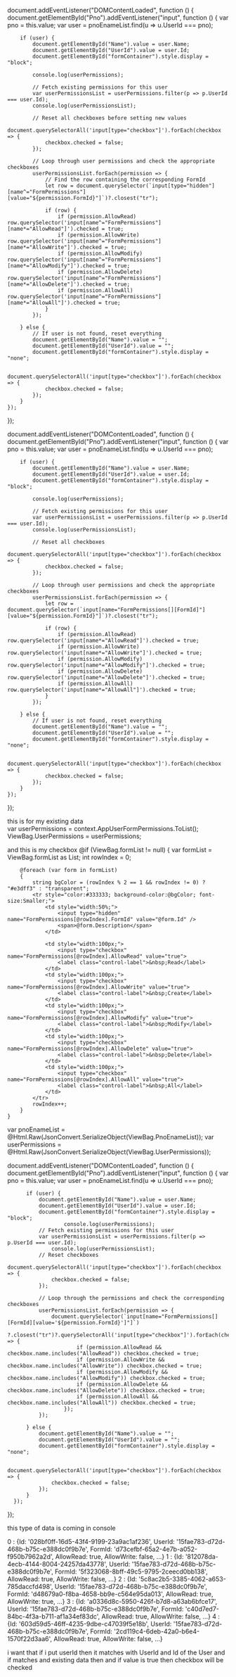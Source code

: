 document.addEventListener("DOMContentLoaded", function () {
    document.getElementById("Pno").addEventListener("input", function () {
        var pno = this.value;
        var user = pnoEnameList.find(u => u.UserId === pno);

        if (user) {
            document.getElementById("Name").value = user.Name;
            document.getElementById("UserId").value = user.Id;
            document.getElementById("formContainer").style.display = "block";

            console.log(userPermissions);

            // Fetch existing permissions for this user
            var userPermissionsList = userPermissions.filter(p => p.UserId === user.Id);
            console.log(userPermissionsList);

            // Reset all checkboxes before setting new values
            document.querySelectorAll('input[type="checkbox"]').forEach(checkbox => {
                checkbox.checked = false;
            });

            // Loop through user permissions and check the appropriate checkboxes
            userPermissionsList.forEach(permission => {
                // Find the row containing the corresponding FormId
                let row = document.querySelector(`input[type="hidden"][name^="FormPermissions"][value="${permission.FormId}"]`)?.closest("tr");

                if (row) {
                    if (permission.AllowRead) row.querySelector('input[name^="FormPermissions"][name*="AllowRead"]').checked = true;
                    if (permission.AllowWrite) row.querySelector('input[name^="FormPermissions"][name*="AllowWrite"]').checked = true;
                    if (permission.AllowModify) row.querySelector('input[name^="FormPermissions"][name*="AllowModify"]').checked = true;
                    if (permission.AllowDelete) row.querySelector('input[name^="FormPermissions"][name*="AllowDelete"]').checked = true;
                    if (permission.AllowAll) row.querySelector('input[name^="FormPermissions"][name*="AllowAll"]').checked = true;
                }
            });

        } else {
            // If user is not found, reset everything
            document.getElementById("Name").value = "";
            document.getElementById("UserId").value = "";
            document.getElementById("formContainer").style.display = "none";

            document.querySelectorAll('input[type="checkbox"]').forEach(checkbox => {
                checkbox.checked = false;
            });
        }
    });
});




document.addEventListener("DOMContentLoaded", function () {
    document.getElementById("Pno").addEventListener("input", function () {
        var pno = this.value;
        var user = pnoEnameList.find(u => u.UserId === pno);

        if (user) {
            document.getElementById("Name").value = user.Name;
            document.getElementById("UserId").value = user.Id;
            document.getElementById("formContainer").style.display = "block";

            console.log(userPermissions);

            // Fetch existing permissions for this user
            var userPermissionsList = userPermissions.filter(p => p.UserId === user.Id);
            console.log(userPermissionsList);

            // Reset all checkboxes
            document.querySelectorAll('input[type="checkbox"]').forEach(checkbox => {
                checkbox.checked = false;
            });

            // Loop through user permissions and check the appropriate checkboxes
            userPermissionsList.forEach(permission => {
                let row = document.querySelector(`input[name="FormPermissions[][FormId]"][value="${permission.FormId}"]`)?.closest("tr");

                if (row) {
                    if (permission.AllowRead) row.querySelector('input[name*="AllowRead"]').checked = true;
                    if (permission.AllowWrite) row.querySelector('input[name*="AllowWrite"]').checked = true;
                    if (permission.AllowModify) row.querySelector('input[name*="AllowModify"]').checked = true;
                    if (permission.AllowDelete) row.querySelector('input[name*="AllowDelete"]').checked = true;
                    if (permission.AllowAll) row.querySelector('input[name*="AllowAll"]').checked = true;
                }
            });

        } else {
            // If user is not found, reset everything
            document.getElementById("Name").value = "";
            document.getElementById("UserId").value = "";
            document.getElementById("formContainer").style.display = "none";

            document.querySelectorAll('input[type="checkbox"]').forEach(checkbox => {
                checkbox.checked = false;
            });
        }
    });
});




this is for my existing data  
 var userPermissions = context.AppUserFormPermissions.ToList();
 ViewBag.UserPermissions = userPermissions;

and this is my checkbox 
    @if (ViewBag.formList != null)
    {
        var formList = ViewBag.formList as List<AppFormDetail>;
        int rowIndex = 0;

        @foreach (var form in formList)
        {
            string bgColor = (rowIndex % 2 == 1 && rowIndex != 0) ? "#e3dff3" : "transparent";
            <tr style="color:#333333; background-color:@bgColor; font-size:Smaller;">
                <td style="width:50%;">
                    <input type="hidden" name="FormPermissions[@rowIndex].FormId" value="@form.Id" />
                    <span>@form.Description</span>
                </td>

                <td style="width:100px;">
                    <input type="checkbox" name="FormPermissions[@rowIndex].AllowRead" value="true">
                    <label class="control-label">&nbsp;Read</label>
                </td>
                <td style="width:100px;">
                    <input type="checkbox" name="FormPermissions[@rowIndex].AllowWrite" value="true">
                    <label class="control-label">&nbsp;Create</label>
                </td>
                <td style="width:100px;">
                    <input type="checkbox" name="FormPermissions[@rowIndex].AllowModify" value="true">
                    <label class="control-label">&nbsp;Modify</label>
                </td>
                <td style="width:100px;">
                    <input type="checkbox" name="FormPermissions[@rowIndex].AllowDelete" value="true">
                    <label class="control-label">&nbsp;Delete</label>
                </td>
                <td style="width:100px;">
                    <input type="checkbox" name="FormPermissions[@rowIndex].AllowAll" value="true">
                    <label class="control-label">&nbsp;All</label>
                </td>
            </tr>
            rowIndex++;
        }
    }

  var pnoEnameList = @Html.Raw(JsonConvert.SerializeObject(ViewBag.PnoEnameList));
  var userPermissions = @Html.Raw(JsonConvert.SerializeObject(ViewBag.UserPermissions));

  document.addEventListener("DOMContentLoaded", function () {
      document.getElementById("Pno").addEventListener("input", function () {
          var pno = this.value;
          var user = pnoEnameList.find(u => u.UserId === pno);
         
          if (user) {
              document.getElementById("Name").value = user.Name;
              document.getElementById("UserId").value = user.Id;
              document.getElementById("formContainer").style.display = "block";
                      console.log(userPermissions);
              // Fetch existing permissions for this user
              var userPermissionsList = userPermissions.filter(p => p.UserId === user.Id);
                  console.log(userPermissionsList);
              // Reset checkboxes
              document.querySelectorAll('input[type="checkbox"]').forEach(checkbox => {
                  checkbox.checked = false;
              });

              // Loop through the permissions and check the corresponding checkboxes
              userPermissionsList.forEach(permission => {
                  document.querySelector(`input[name="FormPermissions[][FormId][value='${permission.FormId}']"]`)
                      ?.closest("tr")?.querySelectorAll('input[type="checkbox"]').forEach(checkbox => {
                          if (permission.AllowRead && checkbox.name.includes("AllowRead")) checkbox.checked = true;
                          if (permission.AllowWrite && checkbox.name.includes("AllowWrite")) checkbox.checked = true;
                          if (permission.AllowModify && checkbox.name.includes("AllowModify")) checkbox.checked = true;
                          if (permission.AllowDelete && checkbox.name.includes("AllowDelete")) checkbox.checked = true;
                          if (permission.AllowAll && checkbox.name.includes("AllowAll")) checkbox.checked = true;
                      });
              });

          } else {
              document.getElementById("Name").value = "";
              document.getElementById("UserId").value = "";
              document.getElementById("formContainer").style.display = "none";

              document.querySelectorAll('input[type="checkbox"]').forEach(checkbox => {
                  checkbox.checked = false;
              });
          }
      });
  });

this type of data is coming in console 

0
: 
{Id: '028bf0ff-16d5-43f4-9199-23a9ac1af236', UserId: '15fae783-d72d-468b-b75c-e388dc0f9b7e', FormId: 'd73cefbf-65a2-4e7b-a052-f950b7962a2d', AllowRead: true, AllowWrite: false, …}
1
: 
{Id: '812078da-4ecb-4144-8004-24257da43778', UserId: '15fae783-d72d-468b-b75c-e388dc0f9b7e', FormId: '5f323068-8bff-49c5-9795-2ceecd0bb138', AllowRead: true, AllowWrite: false, …}
2
: 
{Id: '5c8ac2b5-3385-4062-a653-785daccfd498', UserId: '15fae783-d72d-468b-b75c-e388dc0f9b7e', FormId: 'd48679a0-f8ba-4658-bb9e-c564e95da013', AllowRead: true, AllowWrite: true, …}
3
: 
{Id: 'a0336d8c-5950-426f-b7d8-a63ab6bfce17', UserId: '15fae783-d72d-468b-b75c-e388dc0f9b7e', FormId: 'c40d7ed7-84bc-4f3a-b711-af1a34ef83dc', AllowRead: true, AllowWrite: false, …}
4
: 
{Id: '603d59d5-46ff-4235-9dbe-c47039f5e18b', UserId: '15fae783-d72d-468b-b75c-e388dc0f9b7e', FormId: '2cd119c4-6deb-42a0-b6e4-1570f22d3aa6', AllowRead: true, AllowWrite: false, …}

i want that if i put userId then it matches with UserId and Id of the User and if matches and existing data then and if value is true then checkbox will be checked
